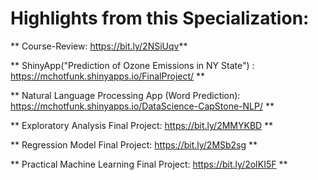 # Highlights from this Specialization:

** Course-Review: https://bit.ly/2NSiUqv**

** ShinyApp("Prediction of Ozone Emissions in NY State") : https://mchotfunk.shinyapps.io/FinalProject/ **

** Natural Language Processing App (Word Prediction): https://mchotfunk.shinyapps.io/DataScience-CapStone-NLP/ **

** Exploratory Analysis Final Project: https://bit.ly/2MMYKBD **

** Regression Model Final Project: https://bit.ly/2MSb2sg **

** Practical Machine Learning Final Project: https://bit.ly/2oIKI5F **
